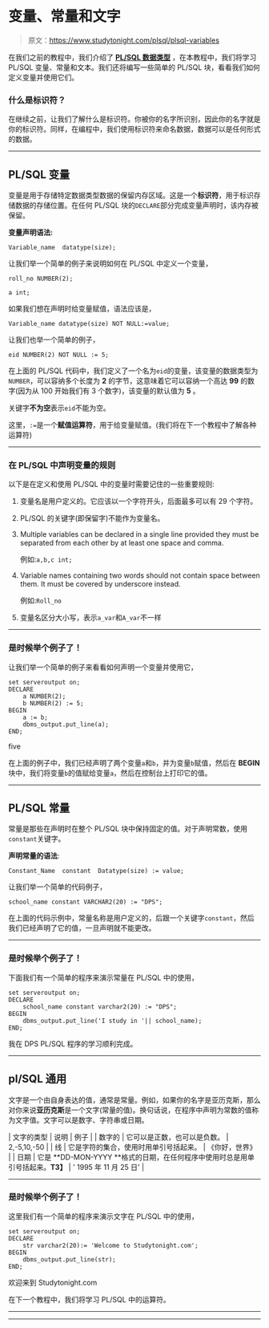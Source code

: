 # 变量、常量和文字

> 原文：<https://www.studytonight.com/plsql/plsql-variables>

在我们之前的教程中，我们介绍了 [**PL/SQL 数据类型**](datatype-in-plsql) ，在本教程中，我们将学习 PL/SQL 变量、常量和文本。我们还将编写一些简单的 PL/SQL 块，看看我们如何定义变量并使用它们。

### 什么是标识符？

在继续之前，让我们了解什么是标识符。你被你的名字所识别，因此你的名字就是你的标识符。同样，在编程中，我们使用标识符来命名数据，数据可以是任何形式的数据。

* * *

## PL/SQL 变量

变量是用于存储特定数据类型数据的保留内存区域。这是一个**标识符**，用于标识存储数据的存储位置。在任何 PL/SQL 块的`DECLARE`部分完成变量声明时，该内存被保留。

**变量声明语法:**

```
Variable_name  datatype(size);
```

让我们举一个简单的例子来说明如何在 PL/SQL 中定义一个变量，

```
roll_no NUMBER(2);

a int;
```

如果我们想在声明时给变量赋值，语法应该是，

```
Variable_name datatype(size) NOT NULL:=value;
```

让我们也举一个简单的例子，

```
eid NUMBER(2) NOT NULL := 5;
```

在上面的 PL/SQL 代码中，我们定义了一个名为`eid`的变量，该变量的数据类型为`NUMBER`，可以容纳多个长度为 **2** 的字节，这意味着它可以容纳一个高达 **99** 的数字(因为从 100 开始我们有 3 个数字)，该变量的默认值为 **5** 。

关键字**不为空**表示`eid`不能为空。

这里，`:=`是一个**赋值运算符**，用于给变量赋值。(我们将在下一个教程中了解各种运算符)

* * *

### 在 PL/SQL 中声明变量的规则

以下是在定义和使用 PL/SQL 中的变量时需要记住的一些重要规则:

1.  变量名是用户定义的。它应该以一个字符开头，后面最多可以有 29 个字符。
2.  PL/SQL 的关键字(即保留字)不能作为变量名。
3.  Multiple variables can be declared in a single line provided they must be separated from each other by at least one space and comma.

    例如:`a,b,c int;`

4.  Variable names containing two words should not contain space between them. It must be covered by underscore instead.

    例如:`Roll_no`

5.  变量名区分大小写，表示`a_var`和`A_var`不一样

* * *

### 是时候举个例子了！

让我们举一个简单的例子来看看如何声明一个变量并使用它，

```
set serveroutput on;
DECLARE
	a NUMBER(2);
	b NUMBER(2) := 5;
BEGIN
	a := b;
	dbms_output.put_line(a);
END; 
```

five

在上面的例子中，我们已经声明了两个变量`a`和`b`，并为变量`b`赋值，然后在 **BEGIN** 块中，我们将变量`b`的值赋给变量`a`，然后在控制台上打印它的值。

* * *

## PL/SQL 常量

常量是那些在声明时在整个 PL/SQL 块中保持固定的值。对于声明常数，使用`constant`关键字。

**声明常量的语法**:

```
Constant_Name  constant  Datatype(size) := value;
```

让我们举一个简单的代码例子，

```
school_name constant VARCHAR2(20) := "DPS";
```

在上面的代码示例中，常量名称是用户定义的，后跟一个关键字`constant`，然后我们已经声明了它的值，一旦声明就不能更改。

* * *

### 是时候举个例子了！

下面我们有一个简单的程序来演示常量在 PL/SQL 中的使用，

```
set serveroutput on;
DECLARE
	school_name constant varchar2(20) := "DPS";
BEGIN
	dbms_output.put_line('I study in '|| school_name);
END; 
```

我在 DPS PL/SQL 程序的学习顺利完成。

* * *

## pl/SQL 通用

文字是一个由自身表达的值，通常是常量。例如，如果你的名字是亚历克斯，那么对你来说**亚历克斯**是一个文字(常量的值)。换句话说，在程序中声明为常数的值称为文字值。文字可以是数字、字符串或日期。

| 文字的类型 | 说明 | 例子 |
| 数字的 | 它可以是正数，也可以是负数。 | 2,-5,10,-50 |
| 线 | 它是字符的集合，使用时用单引号括起来。 | 《你好，世界》 |
| 日期 | 它是 **DD-MON-YYYY **格式的日期，在任何程序中使用时总是用单引号括起来。**T3】** | ' 1995 年 11 月 25 日' |

* * *

### 是时候举个例子了！

这里我们有一个简单的程序来演示文字在 PL/SQL 中的使用，

```
set serveroutput on;
DECLARE
	str varchar2(20):= 'Welcome to Studytonight.com';
BEGIN
	dbms_output.put_line(str);
END; 
```

欢迎来到 Studytonight.com

在下一个教程中，我们将学习 PL/SQL 中的运算符。

* * *

* * *